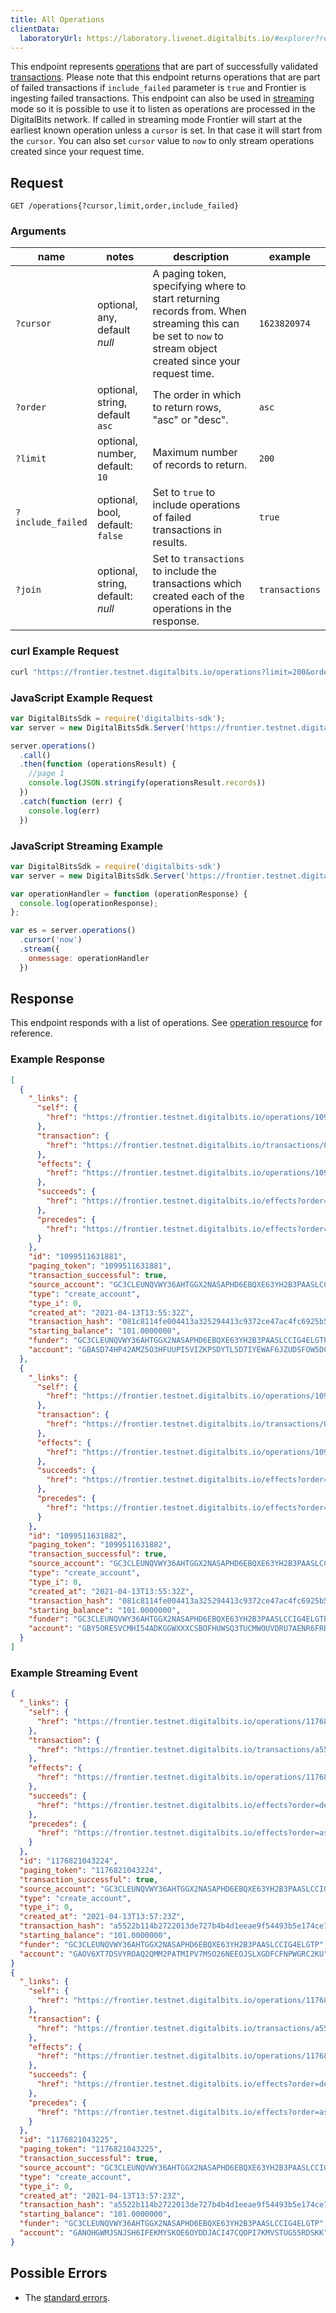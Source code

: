 ```yaml
---
title: All Operations
clientData:
  laboratoryUrl: https://laboratory.livenet.digitalbits.io/#explorer?resource=operations&endpoint=all
---
```


This endpoint represents [operations](https://github.com/xdbfoundation/go/tree/master/services/frontier/internal/docs/reference/resources/operation.md) that are part of successfully validated [transactions](https://github.com/xdbfoundation/go/tree/master/services/frontier/internal/docs/reference/resources/transaction.md).
Please note that this endpoint returns operations that are part of failed transactions if `include_failed` parameter is `true`
and Frontier is ingesting failed transactions.
This endpoint can also be used in [streaming](https://github.com/xdbfoundation/go/blob/master/services/frontier/internal/docs/reference/streaming.md) mode so it is possible to use it to listen as operations are processed in the DigitalBits network.
If called in streaming mode Frontier will start at the earliest known operation unless a `cursor` is set. In that case it will start from the `cursor`. You can also set `cursor` value to `now` to only stream operations created since your request time.

## Request

```
GET /operations{?cursor,limit,order,include_failed}
```

### Arguments

| name | notes | description | example |
| ---- | ----- | ----------- | ------- |
| `?cursor` | optional, any, default _null_ | A paging token, specifying where to start returning records from. When streaming this can be set to `now` to stream object created since your request time. | `1623820974` |
| `?order`  | optional, string, default `asc` | The order in which to return rows, "asc" or "desc". | `asc` |
| `?limit`  | optional, number, default: `10` | Maximum number of records to return. | `200` |
| `?include_failed` | optional, bool, default: `false` | Set to `true` to include operations of failed transactions in results. | `true` |
| `?join` | optional, string, default: _null_ | Set to `transactions` to include the transactions which created each of the operations in the response. | `transactions` |

### curl Example Request

```sh
curl "https://frontier.testnet.digitalbits.io/operations?limit=200&order=desc"
```

### JavaScript Example Request

```js
var DigitalBitsSdk = require('digitalbits-sdk');
var server = new DigitalBitsSdk.Server('https://frontier.testnet.digitalbits.io');

server.operations()
  .call()
  .then(function (operationsResult) {
    //page 1
    console.log(JSON.stringify(operationsResult.records))
  })
  .catch(function (err) {
    console.log(err)
  })
```

### JavaScript Streaming Example

```javascript
var DigitalBitsSdk = require('digitalbits-sdk')
var server = new DigitalBitsSdk.Server('https://frontier.testnet.digitalbits.io');

var operationHandler = function (operationResponse) {
  console.log(operationResponse);
};

var es = server.operations()
  .cursor('now')
  .stream({
    onmessage: operationHandler
  })
```

## Response

This endpoint responds with a list of operations. See [operation resource](https://github.com/xdbfoundation/go/tree/master/services/frontier/internal/docs/reference/resources/operation.md) for reference.

### Example Response

```json
[
  {
    "_links": {
      "self": {
        "href": "https://frontier.testnet.digitalbits.io/operations/1099511631881"
      },
      "transaction": {
        "href": "https://frontier.testnet.digitalbits.io/transactions/081c8114fe004413a325294413c9372ce47ac4fc6925b5b994d80f854e0bddf9"
      },
      "effects": {
        "href": "https://frontier.testnet.digitalbits.io/operations/1099511631881/effects"
      },
      "succeeds": {
        "href": "https://frontier.testnet.digitalbits.io/effects?order=desc&cursor=1099511631881"
      },
      "precedes": {
        "href": "https://frontier.testnet.digitalbits.io/effects?order=asc&cursor=1099511631881"
      }
    },
    "id": "1099511631881",
    "paging_token": "1099511631881",
    "transaction_successful": true,
    "source_account": "GC3CLEUNQVWY36AHTGGX2NASAPHD6EBQXE63YH2B3PAASLCCIG4ELGTP",
    "type": "create_account",
    "type_i": 0,
    "created_at": "2021-04-13T13:55:32Z",
    "transaction_hash": "081c8114fe004413a325294413c9372ce47ac4fc6925b5b994d80f854e0bddf9",
    "starting_balance": "101.0000000",
    "funder": "GC3CLEUNQVWY36AHTGGX2NASAPHD6EBQXE63YH2B3PAASLCCIG4ELGTP",
    "account": "GBASD74HP42AMZ5O3HFUUPI5VIZKPSDYTL5D7IYEWAF6JZUDSFOW5DCL"
  },
  {
    "_links": {
      "self": {
        "href": "https://frontier.testnet.digitalbits.io/operations/1099511631882"
      },
      "transaction": {
        "href": "https://frontier.testnet.digitalbits.io/transactions/081c8114fe004413a325294413c9372ce47ac4fc6925b5b994d80f854e0bddf9"
      },
      "effects": {
        "href": "https://frontier.testnet.digitalbits.io/operations/1099511631882/effects"
      },
      "succeeds": {
        "href": "https://frontier.testnet.digitalbits.io/effects?order=desc&cursor=1099511631882"
      },
      "precedes": {
        "href": "https://frontier.testnet.digitalbits.io/effects?order=asc&cursor=1099511631882"
      }
    },
    "id": "1099511631882",
    "paging_token": "1099511631882",
    "transaction_successful": true,
    "source_account": "GC3CLEUNQVWY36AHTGGX2NASAPHD6EBQXE63YH2B3PAASLCCIG4ELGTP",
    "type": "create_account",
    "type_i": 0,
    "created_at": "2021-04-13T13:55:32Z",
    "transaction_hash": "081c8114fe004413a325294413c9372ce47ac4fc6925b5b994d80f854e0bddf9",
    "starting_balance": "101.0000000",
    "funder": "GC3CLEUNQVWY36AHTGGX2NASAPHD6EBQXE63YH2B3PAASLCCIG4ELGTP",
    "account": "GBY5ORESVCMHI54ADKGGWXXXCSBOFHUWSQ3TUCMWOUVDRU7AENR6FRRT"
  }
]
```

### Example Streaming Event

```json
{
  "_links": {
    "self": {
      "href": "https://frontier.testnet.digitalbits.io/operations/1176821043224"
    },
    "transaction": {
      "href": "https://frontier.testnet.digitalbits.io/transactions/a5522b114b2722013de727b4b4d1eeae9f54493b5e174ce74b21a980884a2138"
    },
    "effects": {
      "href": "https://frontier.testnet.digitalbits.io/operations/1176821043224/effects"
    },
    "succeeds": {
      "href": "https://frontier.testnet.digitalbits.io/effects?order=desc&cursor=1176821043224"
    },
    "precedes": {
      "href": "https://frontier.testnet.digitalbits.io/effects?order=asc&cursor=1176821043224"
    }
  },
  "id": "1176821043224",
  "paging_token": "1176821043224",
  "transaction_successful": true,
  "source_account": "GC3CLEUNQVWY36AHTGGX2NASAPHD6EBQXE63YH2B3PAASLCCIG4ELGTP",
  "type": "create_account",
  "type_i": 0,
  "created_at": "2021-04-13T13:57:23Z",
  "transaction_hash": "a5522b114b2722013de727b4b4d1eeae9f54493b5e174ce74b21a980884a2138",
  "starting_balance": "101.0000000",
  "funder": "GC3CLEUNQVWY36AHTGGX2NASAPHD6EBQXE63YH2B3PAASLCCIG4ELGTP",
  "account": "GAOV6XT7DSVYROAQ2QMM2PATMIPV7MSO26NEEOJSLXGDFCFNPWGRC2KU"
}
{
  "_links": {
    "self": {
      "href": "https://frontier.testnet.digitalbits.io/operations/1176821043225"
    },
    "transaction": {
      "href": "https://frontier.testnet.digitalbits.io/transactions/a5522b114b2722013de727b4b4d1eeae9f54493b5e174ce74b21a980884a2138"
    },
    "effects": {
      "href": "https://frontier.testnet.digitalbits.io/operations/1176821043225/effects"
    },
    "succeeds": {
      "href": "https://frontier.testnet.digitalbits.io/effects?order=desc&cursor=1176821043225"
    },
    "precedes": {
      "href": "https://frontier.testnet.digitalbits.io/effects?order=asc&cursor=1176821043225"
    }
  },
  "id": "1176821043225",
  "paging_token": "1176821043225",
  "transaction_successful": true,
  "source_account": "GC3CLEUNQVWY36AHTGGX2NASAPHD6EBQXE63YH2B3PAASLCCIG4ELGTP",
  "type": "create_account",
  "type_i": 0,
  "created_at": "2021-04-13T13:57:23Z",
  "transaction_hash": "a5522b114b2722013de727b4b4d1eeae9f54493b5e174ce74b21a980884a2138",
  "starting_balance": "101.0000000",
  "funder": "GC3CLEUNQVWY36AHTGGX2NASAPHD6EBQXE63YH2B3PAASLCCIG4ELGTP",
  "account": "GANOHGWMJSNJSH6IFEKMYSKOE6OYDDJACI47CQOPI7KMVSTUG55RDSKK"
}
```

## Possible Errors

- The [standard errors](https://github.com/xdbfoundation/go/blob/master/services/frontier/internal/docs/reference/errors.md#standard-errors).
